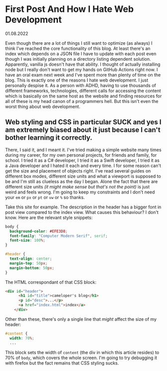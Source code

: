# First Post And How I Hate Web Development

01.08.2022

Even though there are a lot of things I still want to optimize (as always) I think I've reached the core functionality of this blog. At least there's an index which depends on a JSON file I have to update with each post even though I was initially planning on a directory listing dependent solution. Apparently, vanilla js doesn't have that ability. I thought of actually installing node but I really don't want to get my hands on GitHub Actions right now. I have an oral exam next week and I've spent more than plenty of time on the blog. This is exactly one of the reasons I hate web development. I just personally despise it. As a person with ADHD, having to use thousands of different frameworks, technologies, different calls for accessing the content which is basically on the same host as the website and finding resources for all of these is my head canon of a programmers hell. But this isn't even the worst thing about web development.

## Web styling and CSS in particular SUCK and yes I am extremely biased about it just because I can't bother learning it correctly.

There, I said it, and I meant it. I've tried making a simple website many times during my career, for my own personal projects, for friends and family, for school. I tried it as a C# developer, I tried it as a Swift developer, I tried it as a Java developer and I hated it each and every time. I for some reason can't get the size and placement of objects right. I've read several guides on different box modes, different size units and what a viewport is supposed to be and I'm still as clueless as the day I began. Alone the fact that there are different size units *(it might make sense but that's not the point)* is just weird and feels wrong. I'm going to keep my constraints and I don't need your `em` or `px` or `pt` or `vw` or `%` so thanks.

Take this site for example. The description in the header has a bigger font in post view compared to the index view. What causes this behaviour? I don't know. Here are the relevant style snippets:

```css
body {
  background-color: #EFE3D8;
  font-family: "Computer Modern Serif", serif;
  font-size: 100%;
}
```

```css
#header {
  text-align: center;
  margin-top: 50px;
  margin-bottom: 50px;
}
```

The HTML correspondant of that CSS block:

```html
<div id="header">
      <h1 id="title">cameloper's blog</h1>
      <p id="desc">...</p>
      <a href="index.html">index</a>
    </div>
```

Other than these, there's only a single line that *might* affect the size of my header:

```css
#content {
  width: 70%;
  ...
```

This block sets the width of `content` (the div in which this article resides) to 70% of `body`, which covers the whole screen. I'm going to try debugging it with firefox but the fact remains that CSS styling sucks.

